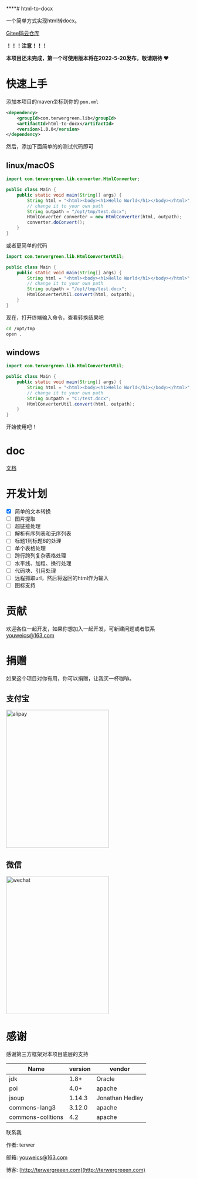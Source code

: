 ****# html-to-docx

一个简单方式实现html转docx。

[Gitee码云仓库](https://gitee.com/youweics/html-to-docx)

**！！！注意！！！**

**本项目还未完成，第一个可使用版本将在2022-5-20发布，敬请期待** ❤️

# 快速上手

添加本项目的maven坐标到你的 `pom.xml`

```xml
<dependency>
    <groupId>com.terwergreen.lib</groupId>
    <artifactId>html-to-docx</artifactId>
    <version>1.0.0</version>
</dependency>
```

然后，添加下面简单的的测试代码即可

## linux/macOS

```java
import com.terwergreen.lib.converter.HtmlConverter;

public class Main {
    public static void main(String[] args) {
        String html = "<html><body><h1>Hello World</h1></body></html>";
        // change it to your own path
        String outpath = "/opt/tmp/test.docx";
        HtmlConverter converter = new HtmlConverter(html, outpath);
        converter.doConvert();
    }
}
```

或者更简单的代码

```java
import com.terwergreen.lib.HtmlConverterUtil;

public class Main {
    public static void main(String[] args) {
        String html = "<html><body><h1>Hello World</h1></body></html>";
        // change it to your own path
        String outpath = "/opt/tmp/test.docx";
        HtmlConverterUtil.convert(html, outpath);
    }
}
```

现在，打开终端输入命令，查看转换结果吧

```bash
cd /opt/tmp
open .
```

## windows

```java
import com.terwergreen.lib.HtmlConverterUtil;

public class Main {
    public static void main(String[] args) {
        String html = "<html><body><h1>Hello World</h1></body></html>";
        // change it to your own path
        String outpath = "C:/test.docx";
        HtmlConverterUtil.convert(html, outpath);
    }
}
```

开始使用吧！

# doc

[文档](doc)

# 开发计划

* [X]  简单的文本转换
* [ ]  图片提取
* [ ]  超链接处理
* [ ]  解析有序列表和无序列表
* [ ]  标题1到标题6的处理
* [ ]  单个表格处理
* [ ]  跨行跨列复杂表格处理
* [ ]  水平线、加粗、换行处理
* [ ]  代码块、引用处理
* [ ]  远程抓取url，然后将返回的html作为输入
* [ ]  图标支持

# 贡献

欢迎各位一起开发，如果你想加入一起开发，可新建问题或者联系 youweics@163.com

# 捐赠

如果这个项目对你有用，你可以捐赠，让我买一杯咖啡。

## 支付宝

<img src="https://cdn.jsdelivr.net/gh/terwer/upload/img/alipay.jpg" alt="alipay" style="width:280px;height:375px;" />

## 微信

<img src="https://cdn.jsdelivr.net/gh/terwer/upload/img/wechat.jpg" alt="wechat" style="width:280px;height:375px;" />

# 感谢

感谢第三方框架对本项目底层的支持


| Name              | version | vendor          |
| ------------------- | --------- | ----------------- |
| jdk               | 1.8+    | Oracle          |
| poi               | 4.0+    | apache          |
| jsoup             | 1.14.3  | Jonathan Hedley |
| commons-lang3     | 3.12.0  | apache          |
| commons-colltions | 4.2     | apache          |

联系我

作者: terwer

邮箱: [youweics@163.com](mailto:youweics@163.com)

博客: [http://terwergreeen.com](http://terwergreeen.com)
